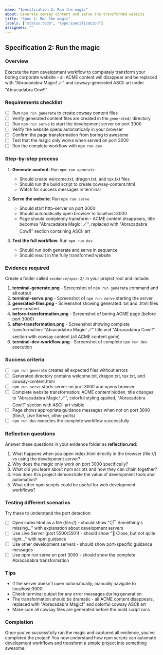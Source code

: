```yaml
---
name: "Specification 2: Run the magic"
about: Generate cowsay content and serve the transformed website
title: "Spec 2: Run the magic"
labels: ["status:todo", "type:specification"]
assignees: ""
---
```


## Specification 2: Run the magic

### Overview

Execute the npm development workflow to completely transform your boring corporate website - all ACME content will disappear and be replaced with "Abracadabra Magic! 🪄" and cowsay-generated ASCII art under "Abracadabra Cow!!"

### Requirements checklist

- [ ] Run `npm run generate` to create cowsay content files
- [ ] Verify generated content files are created in the `generated/` directory
- [ ] Run `npm run serve` to start the development server on port 3000
- [ ] Verify the website opens automatically in your browser
- [ ] Confirm the page transformation from boring to awesome
- [ ] Test that the magic only works when served on port 3000
- [ ] Run the complete workflow with `npm run dev`

### Step-by-step process

1. **Generate content**: Run `npm run generate`
   - Should create welcome.txt, dragon.txt, and tux.txt files
   - Should run the build script to create cowsay-content.html
   - Watch for success messages in terminal

2. **Serve the website**: Run `npm run serve`
   - Should start http-server on port 3000
   - Should automatically open browser to localhost:3000
   - Page should completely transform - ACME content disappears, title becomes "Abracadabra Magic! 🪄", replaced with "Abracadabra Cow!!" section containing ASCII art

3. **Test the full workflow**: Run `npm run dev`
   - Should run both generate and serve in sequence
   - Should result in the fully transformed website

### Evidence required

Create a folder called `evidence/spec-2/` in your project root and include:

1. **terminal-generate.png** - Screenshot of `npm run generate` command and all output
2. **terminal-serve.png** - Screenshot of `npm run serve` starting the server
3. **generated-files.png** - Screenshot showing generated .txt and .html files were created
4. **before-transformation.png** - Screenshot of boring ACME page (before port 3000)
5. **after-transformation.png** - Screenshot showing complete transformation: "Abracadabra Magic! 🪄" title and "Abracadabra Cow!!" section with cowsay content (all ACME content gone)
6. **terminal-dev-workflow.png** - Screenshot of complete `npm run dev` execution

### Success criteria

- [ ] `npm run generate` creates all expected files without errors
- [ ] Generated directory contains welcome.txt, dragon.txt, tux.txt, and cowsay-content.html
- [ ] `npm run serve` starts server on port 3000 and opens browser
- [ ] Complete website transformation: ACME content hidden, title changes to "Abracadabra Magic! 🪄", colorful styling applied, "Abracadabra Cow!!" section with ASCII art visible
- [ ] Page shows appropriate guidance messages when not on port 3000 (file://, Live Server, other ports)
- [ ] `npm run dev` executes the complete workflow successfully

### Reflection questions

Answer these questions in your evidence folder as **reflection.md**:

1. What happens when you open index.html directly in the browser (file://) vs using the development server?
2. Why does the magic only work on port 3000 specifically?
3. What did you learn about npm scripts and how they can chain together?
4. How does this project demonstrate the value of development tools and automation?
5. What other npm scripts could be useful for web development workflows?

### Testing different scenarios

Try these to understand the port detection:

- [ ] Open index.html as a file (file://) - should show "😴 Something's missing..." with explanation about development servers
- [ ] Use Live Server (port 5500/5501) - should show "🤔 Close, but not quite right..." with npm guidance
- [ ] Use other development servers - should show port-specific guidance messages
- [ ] Use npm run serve on port 3000 - should show the complete Abracadabra transformation

### Tips

- If the server doesn't open automatically, manually navigate to localhost:3000
- Check terminal output for any error messages during generation
- The transformation should be dramatic - all ACME content disappears, replaced with "Abracadabra Magic!" and colorful cowsay ASCII art
- Make sure all cowsay files are generated before the build script runs

### Completion

Once you've successfully run the magic and captured all evidence, you've completed the project! You now understand how npm scripts can automate development workflows and transform a simple project into something awesome.
